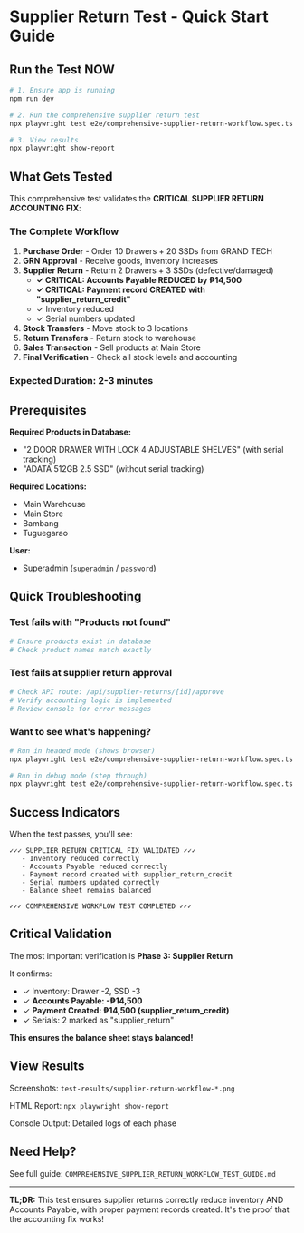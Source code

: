 # Supplier Return Test - Quick Start Guide

## Run the Test NOW

```bash
# 1. Ensure app is running
npm run dev

# 2. Run the comprehensive supplier return test
npx playwright test e2e/comprehensive-supplier-return-workflow.spec.ts

# 3. View results
npx playwright show-report
```

## What Gets Tested

This comprehensive test validates the **CRITICAL SUPPLIER RETURN ACCOUNTING FIX**:

### The Complete Workflow

1. **Purchase Order** - Order 10 Drawers + 20 SSDs from GRAND TECH
2. **GRN Approval** - Receive goods, inventory increases
3. **Supplier Return** - Return 2 Drawers + 3 SSDs (defective/damaged)
   - **✓ CRITICAL: Accounts Payable REDUCED by ₱14,500**
   - **✓ CRITICAL: Payment record CREATED with "supplier_return_credit"**
   - ✓ Inventory reduced
   - ✓ Serial numbers updated
4. **Stock Transfers** - Move stock to 3 locations
5. **Return Transfers** - Return stock to warehouse
6. **Sales Transaction** - Sell products at Main Store
7. **Final Verification** - Check all stock levels and accounting

### Expected Duration: 2-3 minutes

## Prerequisites

**Required Products in Database:**
- "2 DOOR DRAWER WITH LOCK 4 ADJUSTABLE SHELVES" (with serial tracking)
- "ADATA 512GB 2.5 SSD" (without serial tracking)

**Required Locations:**
- Main Warehouse
- Main Store
- Bambang
- Tuguegarao

**User:**
- Superadmin (`superadmin` / `password`)

## Quick Troubleshooting

### Test fails with "Products not found"
```bash
# Ensure products exist in database
# Check product names match exactly
```

### Test fails at supplier return approval
```bash
# Check API route: /api/supplier-returns/[id]/approve
# Verify accounting logic is implemented
# Review console for error messages
```

### Want to see what's happening?
```bash
# Run in headed mode (shows browser)
npx playwright test e2e/comprehensive-supplier-return-workflow.spec.ts --headed

# Run in debug mode (step through)
npx playwright test e2e/comprehensive-supplier-return-workflow.spec.ts --debug
```

## Success Indicators

When the test passes, you'll see:

```
✓✓✓ SUPPLIER RETURN CRITICAL FIX VALIDATED ✓✓✓
   - Inventory reduced correctly
   - Accounts Payable reduced correctly
   - Payment record created with supplier_return_credit
   - Serial numbers updated correctly
   - Balance sheet remains balanced

✓✓✓ COMPREHENSIVE WORKFLOW TEST COMPLETED ✓✓✓
```

## Critical Validation

The most important verification is **Phase 3: Supplier Return**

It confirms:
- ✓ Inventory: Drawer -2, SSD -3
- ✓ **Accounts Payable: -₱14,500**
- ✓ **Payment Created: ₱14,500 (supplier_return_credit)**
- ✓ Serials: 2 marked as "supplier_return"

**This ensures the balance sheet stays balanced!**

## View Results

Screenshots: `test-results/supplier-return-workflow-*.png`

HTML Report: `npx playwright show-report`

Console Output: Detailed logs of each phase

## Need Help?

See full guide: `COMPREHENSIVE_SUPPLIER_RETURN_WORKFLOW_TEST_GUIDE.md`

---

**TL;DR:** This test ensures supplier returns correctly reduce inventory AND Accounts Payable, with proper payment records created. It's the proof that the accounting fix works!
